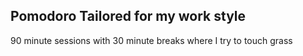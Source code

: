## Pomodoro Tailored for my work style
90 minute sessions with 30 minute breaks where I try to touch grass
